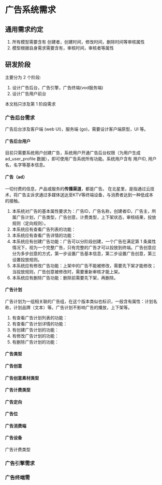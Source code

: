 # 广告系统需求

## 通用需求约定

1. 所有模型需要含有 创建者，创建时间，修改时间，删除时间等审核属性
2. 模型根据自身需求需要含有，审核时间，审核者等属性

## 研发阶段

主要分为 2 个阶段:

1. 设计广告后台，广告引擎，广告终端(vod服务端)
2. 设计广告用户前台

本文档只涉及第 1 阶段需求

### 广告后台需求

广告后台涉及客户端 (web UI)，服务端 (go)，需要设计客户端原型，UI 等。

#### 广告后台用户

目前只需要系统用户创建广告，系统用户开通广告后台权限（为用户生成 ad_user_profile 数据），即可使用广告系统所有功能。系统用户含有 用户ID, 用户名，名字等基本信息。

#### 广告（ad）

一切付费的信息，产品或服务的**传播渠道**，都是广告。
在北星里，是指通过云技术，将广告主诉求通过多媒体送达至KTV等终端设备，与消费者达到一种低成本的接触。

1. 本系统对广告的基本属性要求为：广告ID，广告名称，创建者ID，广告主，所属广告计划，广告类型，广告创意，计费类型，上下架状态，审核结果，投放规则（定向规则）。
2. 本系统应有查看广告列表的功能：
3. 本系统应有查看广告详情的功能：
4. 本系统应有创建广告功能：广告可以分阶段创建，一个广告在满足第 1 条属性情况下，视为一个完整广告，只有完整的广告才可以投放到终端。广告创意应分为多步创意的方式，第一步设置广告基本信息，第二步设置广告创意，第三设置投放规则。
5. 本系统应有修改广告功能：上架中的广告不能被修改，需要先下架才能修改；当投放规则，广告创意被修改时，需要重新审核才能上架。
6. 本系统应有删除广告功能：删除前需要先下架，再删除。

#### 广告计划

广告计划为一组相关联的广告组，在这个版本类似也标识，一般含有属性：计划名称，计划品牌（文本）等。广告计划不影响广告的播放，上下架等。

1. 有查看广告计划列表的功能：
2. 有查看广告计划详情的功能：
3. 有创建广告计划的功能：
4. 有修改广告计划的功能：
5. 有删除广告计划的功能：

#### 广告类型

#### 广告创意

#### 广告创意素材类型

#### 广告计费类型

#### 广告定向

#### 广告位

#### 广告消费端

#### 广告设备

广告计费类型

### 广告引擎需求

### 广告终端需

